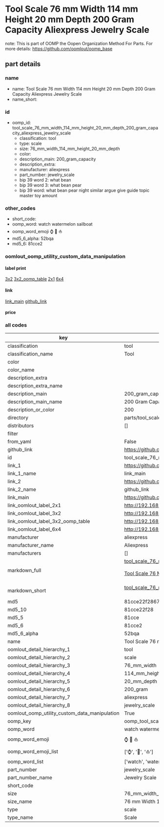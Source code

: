 # Tool Scale 76 mm Width 114 mm Height 20 mm Depth 200 Gram Capacity Aliexpress Jewelry Scale  

note: This is part of OOMP the Oopen Organization Method For Parts. For more details: https://github.com/oomlout/oomp_base

##  part details





### name
* name: Tool Scale 76 mm Width 114 mm Height 20 mm Depth 200 Gram Capacity Aliexpress Jewelry Scale
* name_short: 
### id
* oomp_id: tool_scale_76_mm_width_114_mm_height_20_mm_depth_200_gram_capacity_aliexpress_jewelry_scale
  * classification: tool
  * type: scale
  * size: 76_mm_width_114_mm_height_20_mm_depth
  * color: 
  * description_main: 200_gram_capacity
  * description_extra: 
  * manufacturer: aliexpress
  * part_number: jewelry_scale
  * bip 39 word 2: what bean
  * bip 39 word 3: what bean pear
  * bip 39 word: what bean pear night similar argue give guide topic master toy amount

### other_codes
* short_code: 
* oomp_word: watch watermelon sailboat
* oomp_word_emoji :watch: :watermelon: :sailboat:
* md5_6_alpha: 52bqa
* md5_6: 81cce2






### oomlout_oomp_utility_custom_data_manipulation
#### label print
[3x2](http://192.168.1.245:1112/?label=oomp%2052bqa)
[3x2_oomp_table](http://192.168.1.107:1112/?label=oomp%2052bqa)
[2x1](http://192.168.1.242:1112/?label=oomp%2052bqa)
[6x4](http://192.168.1.55:1112/?label=oomp%2052bqa)    

#### link

[link_main](https://github.com/oomlout/oomlout_oomp_current_version_messy/tree/main/parts/tool_scale_76_mm_width_114_mm_height_20_mm_depth_200_gram_capacity_aliexpress_jewelry_scale) [github_link](https://github.com/oomlout/oomlout_oomp_part_src/tree/main/parts/tool_scale_76_mm_width_114_mm_height_20_mm_depth_200_gram_capacity_aliexpress_jewelry_scale)                             

#### price







### all codes 
| key | value |  
| --- | --- |  
| classification | tool |  
| classification_name | Tool |  
| color |  |  
| color_name |  |  
| description_extra |  |  
| description_extra_name |  |  
| description_main | 200_gram_capacity |  
| description_main_name | 200 Gram Capacity |  
| description_or_color | 200 |  
| directory | parts/tool_scale_76_mm_width_114_mm_height_20_mm_depth_200_gram_capacity_aliexpress_jewelry_scale |  
| distributors | [] |  
| filter |  |  
| from_yaml | False |  
| github_link | https://github.com/oomlout/oomlout_oomp_part_src/tree/main/parts/tool_scale_76_mm_width_114_mm_height_20_mm_depth_200_gram_capacity_aliexpress_jewelry_scale |  
| id | tool_scale_76_mm_width_114_mm_height_20_mm_depth_200_gram_capacity_aliexpress_jewelry_scale |  
| link_1 | https://github.com/oomlout/oomlout_oomp_current_version_messy/tree/main/parts/tool_scale_76_mm_width_114_mm_height_20_mm_depth_200_gram_capacity_aliexpress_jewelry_scale |  
| link_1_name | link_main |  
| link_2 | https://github.com/oomlout/oomlout_oomp_part_src/tree/main/parts/tool_scale_76_mm_width_114_mm_height_20_mm_depth_200_gram_capacity_aliexpress_jewelry_scale |  
| link_2_name | github_link |  
| link_main | https://github.com/oomlout/oomlout_oomp_current_version_messy/tree/main/parts/tool_scale_76_mm_width_114_mm_height_20_mm_depth_200_gram_capacity_aliexpress_jewelry_scale |  
| link_oomlout_label_2x1 | http://192.168.1.242:1112/?label=oomp%2052bqa |  
| link_oomlout_label_3x2 | http://192.168.1.245:1112/?label=oomp%2052bqa |  
| link_oomlout_label_3x2_oomp_table | http://192.168.1.107:1112/?label=oomp%2052bqa |  
| link_oomlout_label_6x4 | http://192.168.1.55:1112/?label=oomp%2052bqa |  
| manufacturer | aliexpress |  
| manufacturer_name | Aliexpress |  
| manufacturers | [] |  
| markdown_full | [tool_scale_76_mm_width_114_mm_height_20_mm_depth_200_gram_capacity_aliexpress_jewelry_scale](https://github.com/oomlout/oomlout_oomp_current_version_messy/tree/main/parts/tool_scale_76_mm_width_114_mm_height_20_mm_depth_200_gram_capacity_aliexpress_jewelry_scale)<br>[](https://github.com/oomlout/oomlout_oomp_current_version_messy/tree/main/parts/tool_scale_76_mm_width_114_mm_height_20_mm_depth_200_gram_capacity_aliexpress_jewelry_scale)<br>[Tool Scale 76 Mm Width 114 Mm Height 20 Mm Depth 200 Gram Capacity Aliexpress Jewelry Scale](https://github.com/oomlout/oomlout_oomp_current_version_messy/tree/main/parts/tool_scale_76_mm_width_114_mm_height_20_mm_depth_200_gram_capacity_aliexpress_jewelry_scale)<br><br> |  
| markdown_short | [tool_scale_76_mm_width_114_mm_height_20_mm_depth_200_gram_capacity_aliexpress_jewelry_scale](https://github.com/oomlout/oomlout_oomp_current_version_messy/tree/main/parts/tool_scale_76_mm_width_114_mm_height_20_mm_depth_200_gram_capacity_aliexpress_jewelry_scale)<br><br> |  
| md5 | 81cce22f28678c4c2e6479594404e7ce |  
| md5_10 | 81cce22f28 |  
| md5_5 | 81cce |  
| md5_6 | 81cce2 |  
| md5_6_alpha | 52bqa |  
| name | Tool Scale 76 mm Width 114 mm Height 20 mm Depth 200 Gram Capacity Aliexpress Jewelry Scale |  
| oomlout_detail_hierarchy_1 | tool |  
| oomlout_detail_hierarchy_2 | scale |  
| oomlout_detail_hierarchy_3 | 76_mm_width |  
| oomlout_detail_hierarchy_4 | 114_mm_height |  
| oomlout_detail_hierarchy_5 | 20_mm_depth |  
| oomlout_detail_hierarchy_6 | 200_gram |  
| oomlout_detail_hierarchy_7 | aliexpress |  
| oomlout_detail_hierarchy_8 | jewelry_scale |  
| oomlout_oomp_utility_custom_data_manipulation | True |  
| oomp_key | oomp_tool_scale_76_mm_width_114_mm_height_20_mm_depth_200_gram_capacity_aliexpress_jewelry_scale |  
| oomp_word | watch watermelon sailboat |  
| oomp_word_emoji | :watch: :watermelon: :sailboat: |  
| oomp_word_emoji_list | [':watch:', ':watermelon:', ':sailboat:'] |  
| oomp_word_list | ['watch', 'watermelon', 'sailboat'] |  
| part_number | jewelry_scale |  
| part_number_name | Jewelry Scale |  
| short_code |  |  
| size | 76_mm_width_114_mm_height_20_mm_depth |  
| size_name | 76 mm Width 114 mm Height 20 mm Depth |  
| type | scale |  
| type_name | Scale |  

